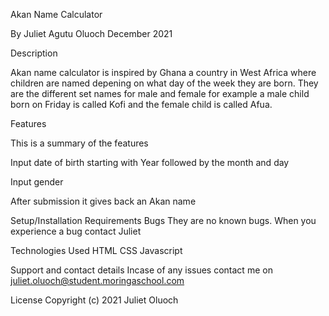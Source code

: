 Akan Name Calculator

By Juliet Agutu Oluoch
December 2021

Description

Akan name calculator is inspired by Ghana a country in West Africa where children are named depening on what day of the week they are born. They are the different set names for male and female for example a male child born on Friday is called Kofi and the female child is called Afua.

Features

This is a summary of the features

Input date of birth starting with Year followed by the month and day

Input gender

After submission it gives back an Akan name


Setup/Installation Requirements
Bugs
They are no known bugs. When you experience a bug contact Juliet

Technologies Used
HTML 
CSS 
Javascript

Support and contact details
Incase of any issues contact me on juliet.oluoch@student.moringaschool.com

License
Copyright (c) 2021 Juliet Oluoch